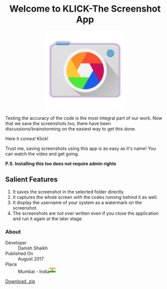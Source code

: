 <h1 align="center">
   Welcome to KLICK-The Screenshot App
</h1>
<p align="center">
<img width="250" height="250" src="data/KLICK2.png">
</p>
Testing the accuracy of the code is the most integral part of our work. Now that we save the screenshots too, there have been discussions/brainstorming on the easiest way to get this done.

Here it comes!
Klick!

Trust me, saving screenshots using this app is as easy as it's name! 
You can watch the video and get going. 

<strong>P.S. Installing this too does not require admin rights </strong>
<h2>Salient Features</h2>
<ol>
<li>It saves the screenshot in the selected folder directly.</li>
<li>It captures the whole screen with the codes running behind it as well.</li>
<li>It display the username of your system as a watermark on the screenshot.</li>
<li>The screenshots are not over written even if you close the application and run it again at the later stage.</li>
</ol>
<h3 id="definition-lists-can-be-used-with-html-syntax">About</h3>
<dl>
  <dt>Developer</dt>
  <dd>Danish Shaikh</dd>
  <dt>Published On</dt>
  <dd>August 2017</dd>
  <dt>Place</dt>
  <dd>Mumbai - India<img width="20" height="20" src="data/India_Flag.png"></dd>
</dl>
<a href="https://github.com/Danish-Shaikh786/KLICK/edit/master/" class="btn">Download .zip</a>
